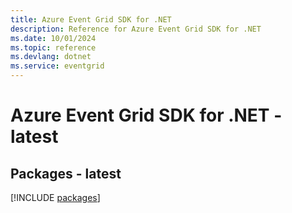 ```yaml
---
title: Azure Event Grid SDK for .NET
description: Reference for Azure Event Grid SDK for .NET
ms.date: 10/01/2024
ms.topic: reference
ms.devlang: dotnet
ms.service: eventgrid
---
```

# Azure Event Grid SDK for .NET - latest
## Packages - latest
[!INCLUDE [packages](event-grid-index.md)]